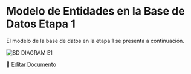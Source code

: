 # Modelo de Entidades en la Base de Datos Etapa 1

El modelo de la base de datos en la etapa 1 se presenta a continuación.

![BD DIAGRAM E1](/images/BD_DIAGRAM_E1.png)


📝 [Editar Documento](https://github.com/4uRest/documentation)